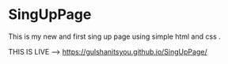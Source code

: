 # SingUpPage
This is my new and first sing up page using simple html and css .

THIS IS LIVE -->  https://gulshanitsyou.github.io/SingUpPage/
